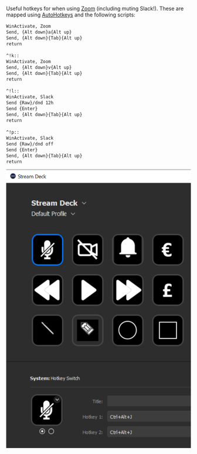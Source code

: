 Useful hotkeys for when using [Zoom](https://zoom.us/) (including muting Slack!). These are mapped using [AutoHotkeys](https://www.autohotkey.com/) and the following scripts:

```^!j::
WinActivate, Zoom
Send, {Alt down}a{Alt up}
Send, {Alt down}{Tab}{Alt up}
return

^!k::
WinActivate, Zoom
Send, {Alt down}v{Alt up}
Send, {Alt down}{Tab}{Alt up}
return

^!l::
WinActivate, Slack
Send {Raw}/dnd 12h
Send {Enter}
Send, {Alt down}{Tab}{Alt up}
return

^!p::
WinActivate, Slack
Send {Raw}/dnd off
Send {Enter}
Send, {Alt down}{Tab}{Alt up}
return
```

![Stream Deck Screenshot](https://raw.githubusercontent.com/KranzSysdig/StreamDeckButtons/master/Zoom/Screenshot.PNG)
